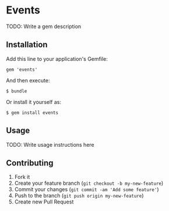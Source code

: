 # Events

TODO: Write a gem description

## Installation

Add this line to your application's Gemfile:

    gem 'events'

And then execute:

    $ bundle

Or install it yourself as:

    $ gem install events

## Usage

TODO: Write usage instructions here

## Contributing

1. Fork it
2. Create your feature branch (`git checkout -b my-new-feature`)
3. Commit your changes (`git commit -am 'Add some feature'`)
4. Push to the branch (`git push origin my-new-feature`)
5. Create new Pull Request
